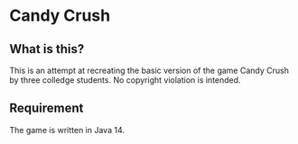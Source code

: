 Candy Crush
=======
What is this?
-------
This is an attempt at recreating the basic version of the game Candy Crush by three colledge students. No copyright violation is intended.

Requirement
-------
The game is written in Java 14.

